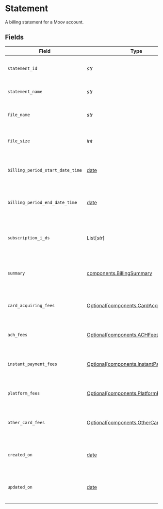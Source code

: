 # Statement

A billing statement for a Moov account.


## Fields

| Field                                                                                    | Type                                                                                     | Required                                                                                 | Description                                                                              |
| ---------------------------------------------------------------------------------------- | ---------------------------------------------------------------------------------------- | ---------------------------------------------------------------------------------------- | ---------------------------------------------------------------------------------------- |
| `statement_id`                                                                           | *str*                                                                                    | :heavy_check_mark:                                                                       | The unique identifier for the statement.                                                 |
| `statement_name`                                                                         | *str*                                                                                    | :heavy_check_mark:                                                                       | The name of the statement.                                                               |
| `file_name`                                                                              | *str*                                                                                    | :heavy_check_mark:                                                                       | The name of the statement file.                                                          |
| `file_size`                                                                              | *int*                                                                                    | :heavy_check_mark:                                                                       | The size of the statement file in bytes.                                                 |
| `billing_period_start_date_time`                                                         | [date](https://docs.python.org/3/library/datetime.html#date-objects)                     | :heavy_check_mark:                                                                       | The start date and time of the billing period.                                           |
| `billing_period_end_date_time`                                                           | [date](https://docs.python.org/3/library/datetime.html#date-objects)                     | :heavy_check_mark:                                                                       | The end date and time of the billing period.                                             |
| `subscription_i_ds`                                                                      | List[*str*]                                                                              | :heavy_check_mark:                                                                       | List of subscription IDs associated with this statement.                                 |
| `summary`                                                                                | [components.BillingSummary](../../models/components/billingsummary.md)                   | :heavy_check_mark:                                                                       | A summary of all fees included in this statement.                                        |
| `card_acquiring_fees`                                                                    | [Optional[components.CardAcquiringFees]](../../models/components/cardacquiringfees.md)   | :heavy_minus_sign:                                                                       | A detailed breakdown of card acquiring fees.                                             |
| `ach_fees`                                                                               | [Optional[components.ACHFees]](../../models/components/achfees.md)                       | :heavy_minus_sign:                                                                       | A detailed breakdown of ACH fees.                                                        |
| `instant_payment_fees`                                                                   | [Optional[components.InstantPaymentFees]](../../models/components/instantpaymentfees.md) | :heavy_minus_sign:                                                                       | A detailed breakdown of instant payment fees.                                            |
| `platform_fees`                                                                          | [Optional[components.PlatformFees]](../../models/components/platformfees.md)             | :heavy_minus_sign:                                                                       | A detailed breakdown of platform fees.                                                   |
| `other_card_fees`                                                                        | [Optional[components.OtherCardFees]](../../models/components/othercardfees.md)           | :heavy_minus_sign:                                                                       | A detailed breakdown of other card-related fees.                                         |
| `created_on`                                                                             | [date](https://docs.python.org/3/library/datetime.html#date-objects)                     | :heavy_check_mark:                                                                       | The date and time the statement was created.                                             |
| `updated_on`                                                                             | [date](https://docs.python.org/3/library/datetime.html#date-objects)                     | :heavy_check_mark:                                                                       | The date and time the statement was last updated.                                        |